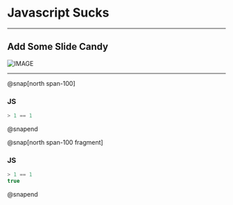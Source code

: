# Javascript Sucks

---

## Add Some Slide Candy

![IMAGE](assets/img/presentation.png)

---

@snap[north span-100]
### JS
```javascript zoom-25
> 1 == 1
```
@snapend

@snap[north span-100 fragment]
### JS
```javascript zoom-25
> 1 == 1
true
```
@snapend
